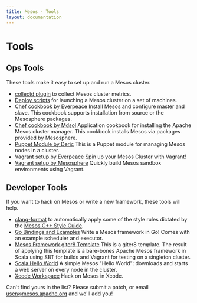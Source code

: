 ```yaml
---
title: Mesos - Tools
layout: documentation
---
```


# Tools

## Ops Tools

These tools make it easy to set up and run a Mesos cluster.

* [collectd plugin](https://github.com/rayrod2030/collectd-mesos) to collect Mesos cluster metrics.
* [Deploy scripts](deploy-scripts.md) for launching a Mesos cluster on a set of machines.
* [Chef cookbook by Everpeace](https://github.com/everpeace/cookbook-mesos) Install Mesos and configure master and slave. This cookbook supports installation from source or the Mesosphere packages.
* [Chef cookbook by Mdsol](https://github.com/mdsol/mesos_cookbook) Application cookbook for installing the Apache Mesos cluster manager. This cookbook installs Mesos via packages provided by Mesosphere.
* [Puppet Module by Deric](https://github.com/deric/puppet-mesos) This is a Puppet module for managing Mesos nodes in a cluster.
* [Vagrant setup by Everpeace](https://github.com/everpeace/vagrant-mesos) Spin up your Mesos Cluster with Vagrant!
* [Vagrant setup by Mesosphere](https://github.com/mesosphere/playa-mesos) Quickly build Mesos sandbox environments using Vagrant.

## Developer Tools

If you want to hack on Mesos or write a new framework, these tools will help.

* [clang-format](clang-format.md) to automatically apply some of the style rules dictated by the [Mesos C++ Style Guide](c++-style-guide.md).
* [Go Bindings and Examples](https://github.com/mesosphere/mesos-go) Write a Mesos framework in Go! Comes with an example scheduler and executor.
* [Mesos Framework giter8 Template](https://github.com/mesosphere/scala-sbt-mesos-framework.g8) This is a giter8 template. The result of applying this template is a bare-bones Apache Mesos framework in Scala using SBT for builds and Vagrant for testing on a singleton cluster.
* [Scala Hello World](https://gist.github.com/guenter/7471695) A simple Mesos "Hello World": downloads and starts a web server on every node in the cluster.
* [Xcode Workspace](https://github.com/tillt/xcode-mesos) Hack on Mesos in Xcode.

Can't find yours in the list? Please submit a patch, or email user@mesos.apache.org and we'll add you!
